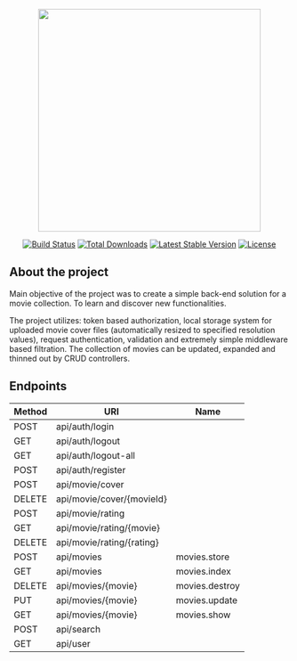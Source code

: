 <p align="center"><a href="https://laravel.com" target="_blank"><img src="https://raw.githubusercontent.com/laravel/art/master/logo-lockup/5%20SVG/2%20CMYK/1%20Full%20Color/laravel-logolockup-cmyk-red.svg" width="400"></a></p>

<p align="center">
<a href="https://travis-ci.org/laravel/framework"><img src="https://travis-ci.org/laravel/framework.svg" alt="Build Status"></a>
<a href="https://packagist.org/packages/laravel/framework"><img src="https://img.shields.io/packagist/dt/laravel/framework" alt="Total Downloads"></a>
<a href="https://packagist.org/packages/laravel/framework"><img src="https://img.shields.io/packagist/v/laravel/framework" alt="Latest Stable Version"></a>
<a href="https://packagist.org/packages/laravel/framework"><img src="https://img.shields.io/packagist/l/laravel/framework" alt="License"></a>
</p>

## About the project

<p>Main objective of the project was to create a simple back-end solution for a movie collection. 
To learn and discover new functionalities.</p>
The project utilizes: token based authorization, local storage system for uploaded movie cover files 
(automatically resized to specified resolution values), request authentication, validation and 
extremely simple middleware based filtration. The collection of movies can be updated, expanded 
and thinned out by CRUD controllers.

## Endpoints

| Method    | URI                       | Name           |
|-----------|---------------------------|----------------|
| POST      | api/auth/login            |                |
| GET       | api/auth/logout           |                |
| GET       | api/auth/logout-all       |                |
| POST      | api/auth/register         |                |
| POST      | api/movie/cover           |                |
| DELETE    | api/movie/cover/{movieId} |                |
| POST      | api/movie/rating          |                |
| GET       | api/movie/rating/{movie}  |                |
| DELETE    | api/movie/rating/{rating} |                |
| POST      | api/movies                | movies.store   |
| GET       | api/movies                | movies.index   |
| DELETE    | api/movies/{movie}        | movies.destroy |
| PUT       | api/movies/{movie}        | movies.update  |
| GET       | api/movies/{movie}        | movies.show    |
| POST      | api/search                |                |
| GET       | api/user                  |                |
